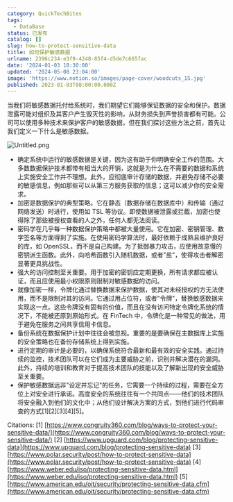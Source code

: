 ```yaml
---
category: QuickTechBites
tags:
  - DataBase
status: 已发布
catalog: []
slug: how-to-protect-sensitive-data
title: 如何保护敏感数据
urlname: 2396c234-e3f9-4248-85f4-d5de7c665fac
date: '2024-01-03 18:30:00'
updated: '2024-05-08 23:04:00'
image: 'https://www.notion.so/images/page-cover/woodcuts_15.jpg'
published: 2023-01-03T08:00:00.000Z
---
```


当我们将敏感数据托付给系统时，我们期望它们能够保证数据的安全和保护。数据泄露可能对组织及其客户产生毁灭性的影响，从财务损失到声誉损害都有可能。公司可以使用多种技术来保护客户的敏感数据，但在我们探讨这些方法之前，首先让我们定义一下什么是敏感数据。


![Untitled.png](https://prod-files-secure.s3.us-west-2.amazonaws.com/5d24fe63-e567-4804-86f9-9fdc62e13082/aa7e6578-50d6-4f37-a4e4-28071bd0fba3/Untitled.png?X-Amz-Algorithm=AWS4-HMAC-SHA256&X-Amz-Content-Sha256=UNSIGNED-PAYLOAD&X-Amz-Credential=ASIAZI2LB466YLGEFZMK%2F20250325%2Fus-west-2%2Fs3%2Faws4_request&X-Amz-Date=20250325T213431Z&X-Amz-Expires=3600&X-Amz-Security-Token=IQoJb3JpZ2luX2VjELT%2F%2F%2F%2F%2F%2F%2F%2F%2F%2FwEaCXVzLXdlc3QtMiJGMEQCIHojufT%2BhEZcQIfj%2B%2B3WWhUot%2BzsBIUwzS5ezDodwYYFAiBVNcFvP5azavE%2BMcwmAcS%2FEpwNkULfnGDh1atNuaWtCSr%2FAwgdEAAaDDYzNzQyMzE4MzgwNSIMbXRNETStobKg%2BImaKtwDwsMmYsG87bcFunLvgBY2qNukDfVoXSmvoxD%2Bw%2BiJUbCErqrHlUeKEt72ivJWJehg%2FKL2ZSQzAdvq%2FeWROil5SknJTbypOeiIQj3GfVqEsE%2FT3iKO17bKEqyADRx4ggHc9zQPfcjs%2BbvdjZbXDg%2BGoNhJFYvjd4Gh5CYd%2F8eEiUtCdoDu9uwAgus5sBfmF50Jh5g98YNKZIsscdF0aGzc9fMiRG3AhwbzNLzVl5MIGzRHQWI%2BX4Z0ggoqxDnSubaDX3LH32c5%2BozWJmoTMj519vy69AT1YJUk1FeSCkzkPQkW2q7D4kTvLbuBOcDObm5Jmu2j5X5hKFn%2FubPf%2BLFh9yT1cICicAFmkQMGKAfpQWRNAalz1vjBt7U%2F0eT%2FlS%2Bqm%2BMCCuXEE8A45iIJj7j%2F5icARO%2Fwx41epxsoXNmaOauJnrHV24eeAvtPr6VphZDy%2BAR%2BnKQ70qfu3RXsTo%2B5K5qi7qQJDHtxPOJfUlcUSz5dhA24jmhfa9t%2BxI3f1XR2dNgSPscvobYLIBy8j%2Bp23AX%2Bf5tMK2sp4vided4oTt29ix2mFP2%2BawUyqTXX2ukeH%2FemuIWftrkDpsyu6SyiIEFR7Lspi76zqyBKDxhTj50FsZhjGXhUkx9qH1QwrpiMvwY6pgGAu8ddHh%2FJN7%2FGuWF6E0G4MgUjyrKgvaWcoD45SIp9fQwBK%2B9bFuAlLQ7LCSeOksRcXbd9asFh5PgqsZ5c6K69kz9tJTkmGVjL8AbRHqQd74M7CDCRzoT4mzYl69TjDdgtOqTWna4U%2BstC0G4EH167D3XPXTOvEStx0dvEdZXsQvaqJKPwqGFwByrz3q%2FPH80NfM1C8j5MEE0oUVZwDf%2B%2Fj45hwx1O&X-Amz-Signature=f210e64313149c6ea173c5010f2b09e969b5d390fe1646d5aa3e997dbe04da42&X-Amz-SignedHeaders=host&x-id=GetObject)

- 确定系统中运行的敏感数据是关键，因为这有助于你明确安全工作的范围。大多数数据保护技术都带有相当大的开销，这就是为什么在不需要的数据和系统上实施安全工作并不理想。此外，应彻底审计存储的数据，并避免存储不必要的敏感信息，例如那些可以从第三方服务获取的信息；这可以减少你的安全需求。
- 加密是数据保护的典型策略。它在静态（数据存储在数据库中）和传输（通过网络发送）时进行，使用如 TSL 等协议。即使数据被泄露或拦截，加密也使得除了那些被授权查看的人之外，任何人都无法阅读。
- 密码学在几乎每一种数据保护策略中都被大量使用。它在加密、密钥管理、数字签名等方面得到了实施。在使用密码学算法时，最好依赖于成熟且维护良好的库，如 OpenSSL，而不是自己构建。为了抵御暴力攻击，应使用故意慢的密钥派生函数。此外，向哈希函数引入随机数据，或者"盐"，使得攻击者解密显著更具挑战性。
- 强大的访问控制至关重要。用于加密的密钥应定期更换，所有请求都应被认证，而且应使用最小权限原则限制对敏感数据的访问。
- 就像加密一样，令牌化通过替换数据来保护数据，使其对未经授权的方无法使用，而不是限制对其的访问。它通过用占位符，或者"令牌"，替换敏感数据来实现这一点。这些令牌没有固有的价值，而且在没有访问特定令牌化系统的情况下，不能被还原到原始形式。在 FinTech 中，令牌化是一种常见的做法，用于避免在服务之间共享信用卡信息。
- 备份系统在数据保护计划中往往会被忽视。重要的是要确保在主数据库上实施的安全策略也在备份存储系统上得到实施。
- 进行定期的审计是必要的，以确保系统符合最新和最有效的安全实践。通过持续的监控，技术团队可以在它们成为主要威胁之前，识别并解决潜在的漏洞。此外，持续的培训和教育对于提高技术团队的技能以及了解新出现的安全威胁至关重要。
- 保护敏感数据远非"设定并忘记"的任务，它需要一个持续的过程，需要在全方位上对安全进行承诺。高度安全的系统往往有一个共同点——他们的技术团队将安全融入到他们的文化中；从他们设计解决方案的方式，到他们进行代码审查的方式[1][2][3][4][5]。

Citations:
[1] [https://www.congruity360.com/blog/ways-to-protect-your-sensitive-data/](https://www.congruity360.com/blog/ways-to-protect-your-sensitive-data/)
[2] [https://www.upguard.com/blog/protecting-sensitive-data](https://www.upguard.com/blog/protecting-sensitive-data)
[3] [https://www.polar.security/post/how-to-protect-sensitive-data](https://www.polar.security/post/how-to-protect-sensitive-data)
[4] [https://www.weber.edu/iso/protecting-sensitive-data.html](https://www.weber.edu/iso/protecting-sensitive-data.html)
[5] [https://www.american.edu/oit/security/protecting-sensitive-data.cfm](https://www.american.edu/oit/security/protecting-sensitive-data.cfm)

